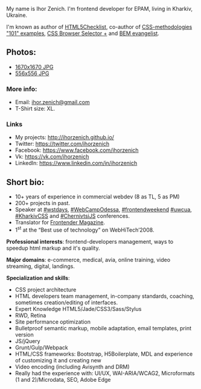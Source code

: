My name is Ihor Zenich. I'm frontend developer for EPAM, living in Kharkiv, Ukraine.

I'm known as author of [HTML5Checklist](https://github.com/ihorzenich/html5checklist), co-author of [CSS-methodologies "101" examples](https://github.com/aleshaOleg/holy-grail-markup), [CSS Browser Selector +](https://github.com/ridjohansen/css_browser_selector) and [BEM evangelist](http://ihorzenich.github.io/talks/bem-css/).

## Photos:
 - [1670x1670 JPG](https://raw.githubusercontent.com/ihorzenich/ihorzenich.github.io/master/cv/photo/Ihor-Zenich-photo-2016.jpg)
 - [556x556 JPG](https://raw.githubusercontent.com/ihorzenich/ihorzenich.github.io/master/cv/photo/Ihor-Zenich-photo-2016--small.jpg)

### More info:
 - Email: ihor.zenich@gmail.com
 - T-Shirt size: XL.

### Links
- My projects: http://ihorzenich.github.io/
- Twitter: https://twitter.com/ihorzenich
- Facebook: https://www.facebook.com/ihorzenich
- Vk: https://vk.com/ihorzenich
- LinkedIn: https://www.linkedin.com/in/ihorzenich

## Short bio:
 - 10+ years of experience in commercial webdev (8 as TL, 5 as PM)
 - 200+ projects in past.
 - Speaker at [#wstdays](https://twitter.com/hashtag/wstdays), [#WebCampOdessa](https://twitter.com/hashtag/WebCampOdessa), [#frontendweekend](https://twitter.com/hashtag/frontendweekend) [#uwcua](https://twitter.com/hashtag/uwcua), [#KharkivCSS](https://twitter.com/hashtag/KharkivCSS) and [#ChernivtsiJS](https://twitter.com/hashtag/ChernivtsiJS) conferences.
 - Translator for [Frontender Magazine](http://frontender.info/).
 - 1<sup>st</sup> at the “Best use of technology” on WebHiTech’2008.

**Professional interests**: frontend-developers management, ways to speedup html markup and it's quality.

**Major domains**: e-commerce, medical, avia, online training, video streaming, digital, landings.

**Specialization and skills**:
 - CSS project architecture
 - HTML developers team management, in-company standards, coaching, sometimes creation/editing of interfaces.
 - Expert Knowledge HTML5/Jade/CSS3/Sass/Stylus
 - RWD, Retina
 - Site performance optimization
 - Bulletproof semantic markup, mobile adaptation, email templates, print version
 - JS/jQuery
 - Grunt/Gulp/Webpack
 - HTML/CSS frameworks: Bootstrap, H5Boilerplate, MDL and experience of customizing it and creating new
 - Video encoding (including Avisynth and DRM)
 - Really had the experience with: UI/UX, WAI-ARIA/WCAG2, Microformats (1 and 2)/Microdata, SEO, Adobe Edge
